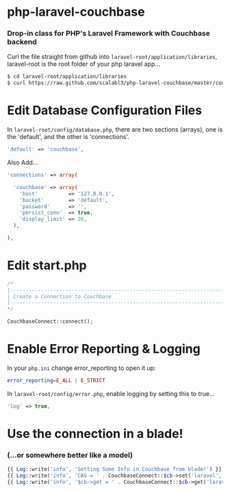 # php-laravel-couchbase 


### Drop-in class for PHP's Laravel Framework with Couchbase backend

Curl the file straight from github into `laravel-root/application/libraries`, laravel-root is the root folder of your php laravel app...

```bash
$ cd laravel-root/application/libraries
$ curl https://raw.github.com/scalabl3/php-laravel-couchbase/master/couchbaseconnect.php > couchbaseconnect.php
```


# Edit Database Configuration Files


In `laravel-root/config/database.php`, there are two sections (arrays), one is the 'default', and the other is 'connections'.

```php
'default' => 'couchbase',
```

Also Add...

```php
'connections' => array(

  'couchbase' => array(
    'host'          => '127.0.0.1',
    'bucket'        => 'default',
    'password'      => '',
    'persist_conn'  => true,
    'display_limit' => 20,  
  ),

),
```


# Edit start.php

```php
/*
|--------------------------------------------------------------------------
| Create a Connection to Couchbase
|--------------------------------------------------------------------------
*/

CouchbaseConnect::connect();
```

# Enable Error Reporting & Logging

In your `php.ini` change error_reporting to open it up:

```php
error_reporting=E_ALL | E_STRICT
```


In `laravel-root/config/error.php`, enable logging by setting this to true...

```php
'log' => true,
```

# Use the connection in a blade!

### (...or somewhere better like a model)

```php
{{ Log::write('info', 'Setting Some Info in Couchbase from blade!') }}
{{ Log::write('info', 'CAS = ' . CouchbaseConnect::$cb->set('laravel', 'Couchbase is working in laravel')) }}
{{ Log::write('info', '$cb->get = ' . CouchbaseConnect::$cb->get('laravel')) }}
```